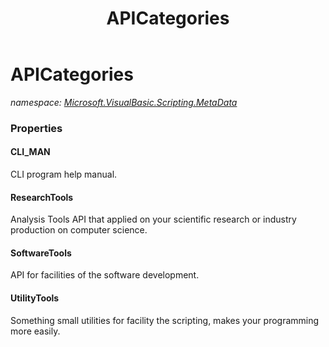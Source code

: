 ﻿---
title: APICategories
---

# APICategories
_namespace: [Microsoft.VisualBasic.Scripting.MetaData](N-Microsoft.VisualBasic.Scripting.MetaData.html)_






### Properties

#### CLI_MAN
CLI program help manual.
#### ResearchTools
Analysis Tools API that applied on your scientific research or industry production on computer science.
#### SoftwareTools
API for facilities of the software development.
#### UtilityTools
Something small utilities for facility the scripting, makes your programming more easily.
